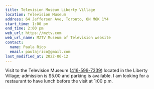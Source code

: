 ```yaml
---
title: Television Museum Liberty Village
location: Television Museum
address: 64 Jefferson Ave, Toronto, ON M6K 1Y4
start_time: 1:00 pm
end_time: 2:00 pm
web_url: https://mztv.com
web_url_name: MZTV Museum of Television website
contact:
  name: Paula Rico
  email: paulajrico@gmail.com
last_modified_at: 2022-06-12
---
```


Visit to the Television Museum ([416-599-7339][tel]) located in the Liberty
Village; admission is \$5.00 and parking is available. I am looking for a
restaurant to have lunch before the visit at 1:00 p.m.

[tel]: <tel:416-599-7339>

